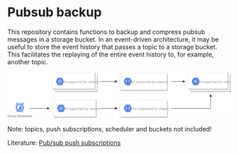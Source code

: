 # Pubsub backup

This repository contains functions to backup and compress pubsub messages in a storage bucket. In an event-driven architecture, it may be useful to store the event history that passes a topic to a storage bucket. This facilitates the replaying of the entire event history to, for example, another topic.

![pubsub backup](pubsub-backup.svg)

Note: topics, push subscriptions, scheduler and buckets not included!

Literature: [Pub/sub push subscriptions](https://cloud.google.com/pubsub/docs/push)

